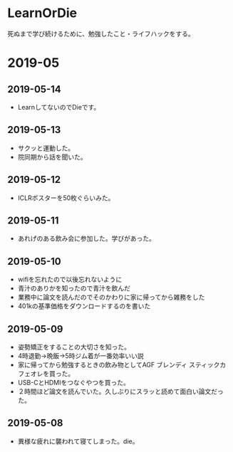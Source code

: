 # LearnOrDie
死ぬまで学び続けるために、勉強したこと・ライフハックをする。

# 2019-05

## 2019-05-14
- LearnしてないのでDieです。

## 2019-05-13
- サクッと運動した。
- 院同期から話を聞いた。

## 2019-05-12
- ICLRポスターを50枚ぐらいみた。

## 2019-05-11
- あれげのある飲み会に参加した。学びがあった。

## 2019-05-10
- wifiを忘れたので以後忘れないように
- 青汁のありかを知ったので青汁を飲んだ
- 業務中に論文を読んだのでそのかわりに家に帰ってから雑務をした
- 401kの基準価格をダウンロードするのを書いた

## 2019-05-09
- 姿勢矯正をすることの大切さを知った。
- 4時退勤→晩飯→5時ジム着が一番効率いい説
- 家に帰ってから勉強するときの飲み物としてAGF ブレンディ スティックカフェオレを買った。
- USB-CとHDMIをつなぐやつを買った。
- ２時間ほど論文を読んでいた。久しぶりにスラッと読めて面白い論文だった。

## 2019-05-08
- 異様な疲れに襲われて寝てしまった。die。
